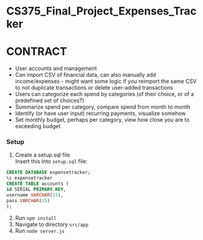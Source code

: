 # CS375_Final_Project_Expenses_Tracker

# CONTRACT

- User accounts and management
- Can import CSV of financial data, can also manually add income/expenses - might want some logic if you reimport the same CSV to not duplicate transactions or delete user-added transactions
- Users can categorize each spend by categories (of their choice, or of a predefined set of choices?)
- Summarize spend per category, compare spend from month to month
- Identify (or have user input) recurring payments, visualize somehow
- Set monthly budget, perhaps per category, view how close you are to exceeding budget

### Setup
1. Create a setup.sql file<br />
Insert this into `setup.sql` file:
```sql
CREATE DATABASE expensetracker;
\c expensetracker
CREATE TABLE accounts (
id SERIAL PRIMARY KEY,
username VARCHAR(15),
pass VARCHAR(15)
);
```
2. Run `npm install`
3. Navigate to directory `src/app`
4. Run `node server.js`
